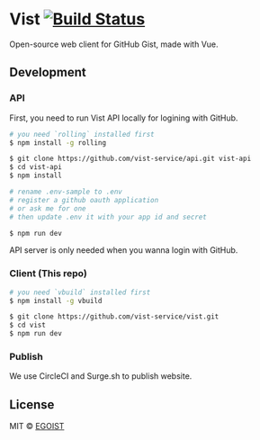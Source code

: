 # Vist [![Build Status](https://img.shields.io/circleci/project/vist-service/vist/master.svg)](https://circleci.com/gh/vist-service/vist)

Open-source web client for GitHub Gist, made with Vue.

## Development

### API

First, you need to run Vist API locally for logining with GitHub.

```bash
# you need `rolling` installed first
$ npm install -g rolling

$ git clone https://github.com/vist-service/api.git vist-api
$ cd vist-api
$ npm install

# rename .env-sample to .env
# register a github oauth application
# or ask me for one
# then update .env it with your app id and secret

$ npm run dev
```

API server is only needed when you wanna login with GitHub.

### Client (This repo)

```bash
# you need `vbuild` installed first
$ npm install -g vbuild

$ git clone https://github.com/vist-service/vist.git
$ cd vist
$ npm run dev
```

### Publish

We use CircleCI and Surge.sh to publish website.

## License

MIT &copy; [EGOIST](https://github.com/egoist)
